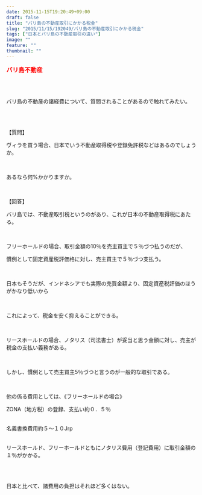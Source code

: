 ```yaml
---
date: 2015-11-15T19:20:49+09:00
draft: false
title: "バリ島の不動産取引にかかる税金"
slug: "2015/11/15/192049/バリ島の不動産取引にかかる税金"
tags: ["日本とバリ島の不動産取引の違い"]
image: ""
feature: ""
thumbnail: ""
---
```

<p><font color="#ff0000" size="3"><strong>バリ島不動産</strong></font></p><br/><br/><p>バリ島の不動産の諸経費について、質問されることがあるので触れてみたい。</p><br/><br/><p>【質問】</p><p>ヴィラを買う場合、日本でいう不動産取得税や登録免許税などはあるのでしょうか。</p><br/><p>あるなら何%かかりますか。<br/></p><br/><p>【回答】</p><p>バリ島では、不動産取引税というのがあり、これが日本の不動産取得税にあたる。</p><br/><p>フリーホールドの場合、取引金額の10％を売主買主で５％づつ払うのだが、<br/></p><p>慣例として固定資産税評価格に対し、売主買主で５％づつ支払う。</p><br/><p>日本もそうだが、インドネシアでも実際の売買金額より、固定資産税評価のほうがかなり低いから</p><br/><p>これによって、税金を安く抑えることができる。</p><br/><p>リースホールドの場合、ノタリス（司法書士）が妥当と思う金額に対し、売主が税金の支払い義務がある。</p><br/><p>しかし、慣例として売主買主5％づつと言うのが一般的な取引である。</p><br/><p>他の係る費用としては、《フリーホールドの場合》<br/></p><p>ZONA（地方税）の登録、支払い約０．５％</p><p><br/>名義書換費用約５～１０Jrp</p><p><br/>リースホールド、フリーホールドともにノタリス費用（登記費用）に取引金額の１％がかかる。</p><br/><br/><p>日本と比べて、諸費用の負担はそれほど多くはない。</p><br/><br/><br/><br/>

